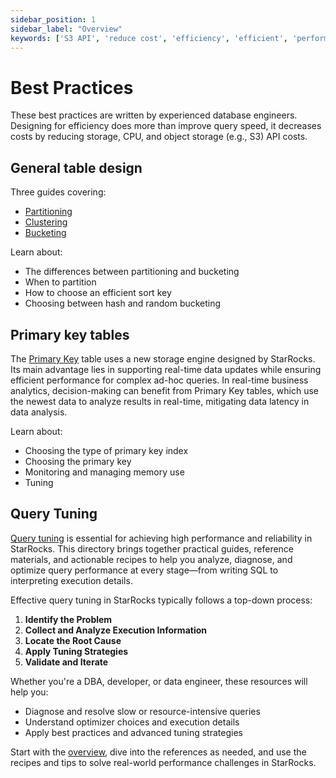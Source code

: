 ```yaml
---
sidebar_position: 1
sidebar_label: "Overview"
keywords: ['S3 API', 'reduce cost', 'efficiency', 'efficient', 'performance']
---
```


# Best Practices

These best practices are written by experienced database engineers. Designing for efficiency does more than improve query speed, it decreases costs by reducing storage, CPU, and object storage (e.g., S3) API costs.

## General table design

Three guides covering:

- [Partitioning](./partitioning.md)
- [Clustering](./table_clustering.md)
- [Bucketing](./bucketing.md)

Learn about:

- The differences between partitioning and bucketing
- When to partition
- How to choose an efficient sort key
- Choosing between hash and random bucketing

## Primary key tables

The [Primary Key](./primarykey_table.md) table uses a new storage engine designed by StarRocks. Its main advantage lies in supporting real-time data updates while ensuring efficient performance for complex ad-hoc queries. In real-time business analytics, decision-making can benefit from Primary Key tables, which use the newest data to analyze results in real-time, mitigating data latency in data analysis.

Learn about:

- Choosing the type of primary key index
- Choosing the primary key
- Monitoring and managing memory use
- Tuning

## Query Tuning

[Query tuning](./query_tuning/query_plan_intro.md) is essential for achieving high performance and reliability in StarRocks. This directory brings together practical guides, reference materials, and actionable recipes to help you analyze, diagnose, and optimize query performance at every stage—from writing SQL to interpreting execution details.

Effective query tuning in StarRocks typically follows a top-down process:

1. **Identify the Problem**
2. **Collect and Analyze Execution Information**
3. **Locate the Root Cause**
4. **Apply Tuning Strategies**
5. **Validate and Iterate**

Whether you're a DBA, developer, or data engineer, these resources will help you:
- Diagnose and resolve slow or resource-intensive queries
- Understand optimizer choices and execution details
- Apply best practices and advanced tuning strategies

Start with the [overview](./query_tuning/query_plan_intro.md), dive into the references as needed, and use the recipes and tips to solve real-world performance challenges in StarRocks. 
